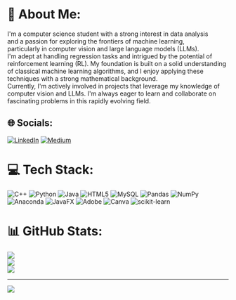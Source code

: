 # 💫 About Me:
I'm a computer science student with a strong interest in data analysis <br>and a passion for exploring the frontiers of machine learning, <br>particularly in computer vision and large language models (LLMs).<br>I'm adept at handling regression tasks and intrigued by the potential of reinforcement learning (RL). My foundation is built on a solid understanding of classical machine learning algorithms, and I enjoy applying these techniques with a strong mathematical background.<br>Currently, I'm actively involved in projects that leverage my knowledge of computer vision and LLMs. I'm always eager to learn and collaborate on fascinating problems in this rapidly evolving field.


## 🌐 Socials:
[![LinkedIn](https://img.shields.io/badge/LinkedIn-%230077B5.svg?logo=linkedin&logoColor=white)](https://linkedin.com/in/www.linkedin.com/in/faisal-hakimi55) [![Medium](https://img.shields.io/badge/Medium-12100E?logo=medium&logoColor=white)](https://medium.com/@https://medium.com/@faisalh5556) 

# 💻 Tech Stack:
![C++](https://img.shields.io/badge/c++-%2300599C.svg?style=for-the-badge&logo=c%2B%2B&logoColor=white) ![Python](https://img.shields.io/badge/python-3670A0?style=for-the-badge&logo=python&logoColor=ffdd54) ![Java](https://img.shields.io/badge/java-%23ED8B00.svg?style=for-the-badge&logo=openjdk&logoColor=white) ![HTML5](https://img.shields.io/badge/html5-%23E34F26.svg?style=for-the-badge&logo=html5&logoColor=white) ![MySQL](https://img.shields.io/badge/mysql-4479A1.svg?style=for-the-badge&logo=mysql&logoColor=white) ![Pandas](https://img.shields.io/badge/pandas-%23150458.svg?style=for-the-badge&logo=pandas&logoColor=white) ![NumPy](https://img.shields.io/badge/numpy-%23013243.svg?style=for-the-badge&logo=numpy&logoColor=white) ![Anaconda](https://img.shields.io/badge/Anaconda-%2344A833.svg?style=for-the-badge&logo=anaconda&logoColor=white) ![JavaFX](https://img.shields.io/badge/javafx-%23FF0000.svg?style=for-the-badge&logo=javafx&logoColor=white) ![Adobe](https://img.shields.io/badge/adobe-%23FF0000.svg?style=for-the-badge&logo=adobe&logoColor=white) ![Canva](https://img.shields.io/badge/Canva-%2300C4CC.svg?style=for-the-badge&logo=Canva&logoColor=white) ![scikit-learn](https://img.shields.io/badge/scikit--learn-%23F7931E.svg?style=for-the-badge&logo=scikit-learn&logoColor=white)
# 📊 GitHub Stats:
![](https://github-readme-stats.vercel.app/api?username=Faisalhakimi22&theme=dark&hide_border=false&include_all_commits=true&count_private=true)<br/>
![](https://github-readme-streak-stats.herokuapp.com/?user=Faisalhakimi22&theme=dark&hide_border=false)<br/>
![](https://github-readme-stats.vercel.app/api/top-langs/?username=Faisalhakimi22&theme=dark&hide_border=false&include_all_commits=true&count_private=true&layout=compact)

---
[![](https://visitcount.itsvg.in/api?id=Faisalhakimi22&icon=0&color=0)](https://visitcount.itsvg.in)

<!-- Proudly created with GPRM ( https://gprm.itsvg.in ) -->
